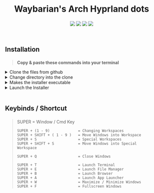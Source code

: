 <div align="center">
	<h1> Waybarian's Arch Hyprland dots </h1>
	<h3></h3>
</div>

<div align="center">
	
![](https://img.shields.io/github/last-commit/waybarian/arch-hyprland?&style=for-the-badge&color=FFB1C8&logoColor=D9E0EE&labelColor=292324)
![](https://img.shields.io/github/stars/waybarian/arch-hyprland?style=for-the-badge&logo=andela&color=FFB686&logoColor=D9E0EE&labelColor=292324)
[![](https://img.shields.io/github/repo-size/waybarian/arch-hyprland?color=CAC992&label=SIZE&logo=googledrive&style=for-the-badge&logoColor=D9E0EE&labelColor=292324)](https://github.com/waybarian/arch-hyprland)
[![](https://img.shields.io/github/sponsors/waybarian?color=CAC992&label=DONATE&logo=ko-fi&style=for-the-badge&logoColor=D9E0EE&labelColor=292324)](https://ko-fi.com/veillain)
</a>
	
</div>

<br>

<div align="left">
	<h2> Installation</h2>
	<h3></h3>
</div>
<blockquote><b> Copy & paste these commands into your terminal </b></blockquote>

<details>
	<summary> Clone the files from github </summary>
	
	git clone https://github.com/waybarian/arch-hyprland.git
</details>

<details>
	<summary> Change directory into the clone </summary>

	cd arch-hyprland
</details>

<details>
	<summary> Makes the installer executable </summary>
	
	chmod +x install.sh
</details>

<details>
	<summary> Launch the Installer </summary>
	
	./install.sh
</details>

<br>

<div>
	<h2> Keybinds / Shortcut </h2>
	<h3></h3>
</div>
<blockquote>
	SUPER = Window / Cmd Key

	SUPER + (1 - 9) 			= Changing Workspaces
	SUPER + SHIFT + ( 1 - 9 ) 	= Move Windows into Workspace
	SUPER + S 				  	= Special Workspaces
	SUPER + SHIFT + S 			= Move Windows into Special Workspace

	SUPER + Q 					= Close Windows

	SUPER + T 					= Launch Terminal
	SUPER + E 					= Launch File Manager
	SUPER + B 					= Launch Browser
	SUPER + A 					= Launch App Launcher
	SUPER + W 					= Maximize / Minimize Windows
	SUPER + F 					= Fullscreen Windows
</blockquote>
